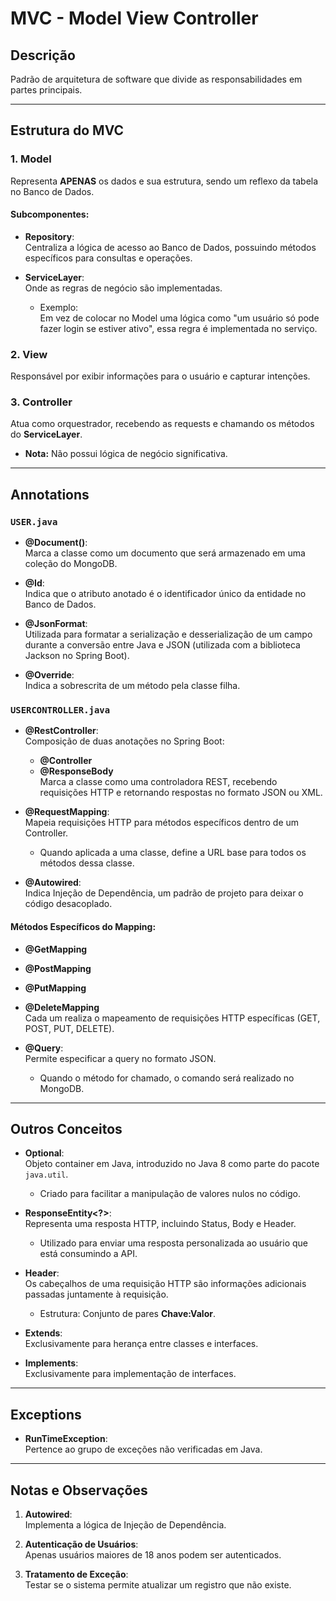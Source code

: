 # **MVC - Model View Controller**

## **Descrição**
Padrão de arquitetura de software que divide as responsabilidades em partes principais.

---

## **Estrutura do MVC**

### **1. Model**
Representa **APENAS** os dados e sua estrutura, sendo um reflexo da tabela no Banco de Dados.

#### Subcomponentes:
- **Repository**:  
  Centraliza a lógica de acesso ao Banco de Dados, possuindo métodos específicos para consultas e operações.  

- **ServiceLayer**:  
  Onde as regras de negócio são implementadas.  
  - Exemplo:  
    Em vez de colocar no Model uma lógica como "um usuário só pode fazer login se estiver ativo", essa regra é implementada no serviço.  

### **2. View**
Responsável por exibir informações para o usuário e capturar intenções.

### **3. Controller**
Atua como orquestrador, recebendo as requests e chamando os métodos do **ServiceLayer**.  
- **Nota:** Não possui lógica de negócio significativa.

---

## **Annotations**

### **`USER.java`**
- **@Document()**:  
  Marca a classe como um documento que será armazenado em uma coleção do MongoDB.  

- **@Id**:  
  Indica que o atributo anotado é o identificador único da entidade no Banco de Dados.  

- **@JsonFormat**:  
  Utilizada para formatar a serialização e desserialização de um campo durante a conversão entre Java e JSON (utilizada com a biblioteca Jackson no Spring Boot).  

- **@Override**:  
  Indica a sobrescrita de um método pela classe filha.  

### **`USERCONTROLLER.java`**
- **@RestController**:  
  Composição de duas anotações no Spring Boot:  
  - **@Controller**  
  - **@ResponseBody**  
  Marca a classe como uma controladora REST, recebendo requisições HTTP e retornando respostas no formato JSON ou XML.  

- **@RequestMapping**:  
  Mapeia requisições HTTP para métodos específicos dentro de um Controller.  
  - Quando aplicada a uma classe, define a URL base para todos os métodos dessa classe.  

- **@Autowired**:  
  Indica Injeção de Dependência, um padrão de projeto para deixar o código desacoplado.  

#### Métodos Específicos do Mapping:
- **@GetMapping**  
- **@PostMapping**  
- **@PutMapping**  
- **@DeleteMapping**  
  Cada um realiza o mapeamento de requisições HTTP específicas (GET, POST, PUT, DELETE).  

- **@Query**:  
  Permite especificar a query no formato JSON.  
  - Quando o método for chamado, o comando será realizado no MongoDB.  

---

## **Outros Conceitos**

- **Optional<User>**:  
  Objeto container em Java, introduzido no Java 8 como parte do pacote `java.util`.  
  - Criado para facilitar a manipulação de valores nulos no código.  

- **ResponseEntity<?>**:  
  Representa uma resposta HTTP, incluindo Status, Body e Header.  
  - Utilizado para enviar uma resposta personalizada ao usuário que está consumindo a API.  

- **Header**:  
  Os cabeçalhos de uma requisição HTTP são informações adicionais passadas juntamente à requisição.  
  - Estrutura: Conjunto de pares **Chave:Valor**.  

- **Extends**:  
  Exclusivamente para herança entre classes e interfaces.  

- **Implements**:  
  Exclusivamente para implementação de interfaces.  

---

## **Exceptions**

- **RunTimeException**:  
  Pertence ao grupo de exceções não verificadas em Java.  

---

## **Notas e Observações**

1. **Autowired**:  
   Implementa a lógica de Injeção de Dependência.  

2. **Autenticação de Usuários**:  
   Apenas usuários maiores de 18 anos podem ser autenticados.  

3. **Tratamento de Exceção**:  
   Testar se o sistema permite atualizar um registro que não existe.  
